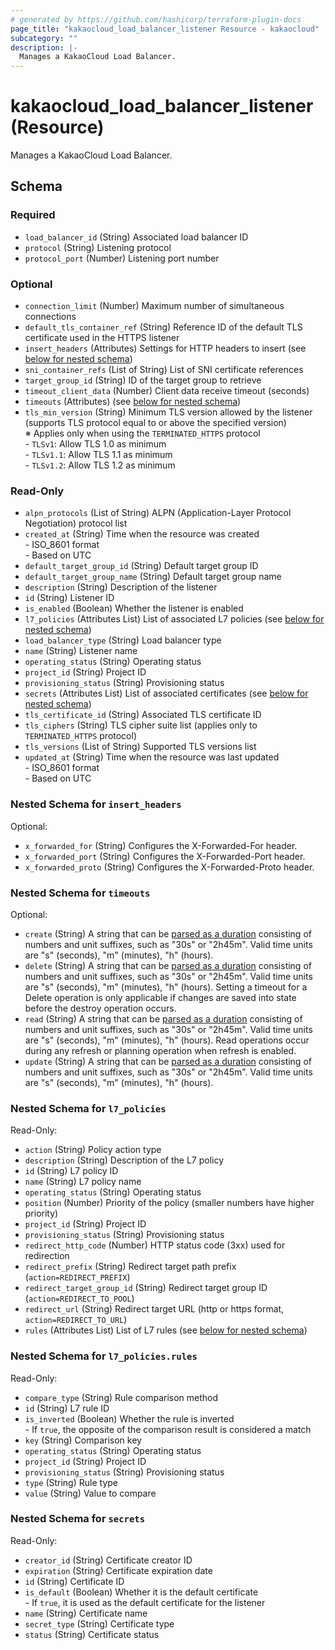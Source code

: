 ```yaml
---
# generated by https://github.com/hashicorp/terraform-plugin-docs
page_title: "kakaocloud_load_balancer_listener Resource - kakaocloud"
subcategory: ""
description: |-
  Manages a KakaoCloud Load Balancer.
---
```


# kakaocloud_load_balancer_listener (Resource)

Manages a KakaoCloud Load Balancer.



<!-- schema generated by tfplugindocs -->
## Schema

### Required

- `load_balancer_id` (String) Associated load balancer ID
- `protocol` (String) Listening protocol
- `protocol_port` (Number) Listening port number

### Optional

- `connection_limit` (Number) Maximum number of simultaneous connections
- `default_tls_container_ref` (String) Reference ID of the default TLS certificate used in the HTTPS listener
- `insert_headers` (Attributes) Settings for HTTP headers to insert (see [below for nested schema](#nestedatt--insert_headers))
- `sni_container_refs` (List of String) List of SNI certificate references
- `target_group_id` (String) ID of the target group to retrieve
- `timeout_client_data` (Number) Client data receive timeout (seconds)
- `timeouts` (Attributes) (see [below for nested schema](#nestedatt--timeouts))
- `tls_min_version` (String) Minimum TLS version allowed by the listener (supports TLS protocol equal to or above the specified version) <br/> ※ Applies only when using the `TERMINATED_HTTPS` protocol<br/>- `TLSv1`: Allow TLS 1.0 as minimum<br/>- `TLSv1.1`: Allow TLS 1.1 as minimum<br/>- `TLSv1.2`: Allow TLS 1.2 as minimum<br/>

### Read-Only

- `alpn_protocols` (List of String) ALPN (Application-Layer Protocol Negotiation) protocol list
- `created_at` (String) Time when the resource was created <br/> - ISO_8601 format  <br/> - Based on UTC
- `default_target_group_id` (String) Default target group ID
- `default_target_group_name` (String) Default target group name
- `description` (String) Description of the listener
- `id` (String) Listener ID
- `is_enabled` (Boolean) Whether the listener is enabled
- `l7_policies` (Attributes List) List of associated L7 policies (see [below for nested schema](#nestedatt--l7_policies))
- `load_balancer_type` (String) Load balancer type
- `name` (String) Listener name
- `operating_status` (String) Operating status
- `project_id` (String) Project ID
- `provisioning_status` (String) Provisioning status
- `secrets` (Attributes List) List of associated certificates (see [below for nested schema](#nestedatt--secrets))
- `tls_certificate_id` (String) Associated TLS certificate ID
- `tls_ciphers` (String) TLS cipher suite list (applies only to `TERMINATED_HTTPS` protocol)
- `tls_versions` (List of String) Supported TLS versions list
- `updated_at` (String) Time when the resource was last updated <br/> - ISO_8601 format  <br/> - Based on UTC

<a id="nestedatt--insert_headers"></a>
### Nested Schema for `insert_headers`

Optional:

- `x_forwarded_for` (String) Configures the X-Forwarded-For header.
- `x_forwarded_port` (String) Configures the X-Forwarded-Port header.
- `x_forwarded_proto` (String) Configures the X-Forwarded-Proto header.


<a id="nestedatt--timeouts"></a>
### Nested Schema for `timeouts`

Optional:

- `create` (String) A string that can be [parsed as a duration](https://pkg.go.dev/time#ParseDuration) consisting of numbers and unit suffixes, such as "30s" or "2h45m". Valid time units are "s" (seconds), "m" (minutes), "h" (hours).
- `delete` (String) A string that can be [parsed as a duration](https://pkg.go.dev/time#ParseDuration) consisting of numbers and unit suffixes, such as "30s" or "2h45m". Valid time units are "s" (seconds), "m" (minutes), "h" (hours). Setting a timeout for a Delete operation is only applicable if changes are saved into state before the destroy operation occurs.
- `read` (String) A string that can be [parsed as a duration](https://pkg.go.dev/time#ParseDuration) consisting of numbers and unit suffixes, such as "30s" or "2h45m". Valid time units are "s" (seconds), "m" (minutes), "h" (hours). Read operations occur during any refresh or planning operation when refresh is enabled.
- `update` (String) A string that can be [parsed as a duration](https://pkg.go.dev/time#ParseDuration) consisting of numbers and unit suffixes, such as "30s" or "2h45m". Valid time units are "s" (seconds), "m" (minutes), "h" (hours).


<a id="nestedatt--l7_policies"></a>
### Nested Schema for `l7_policies`

Read-Only:

- `action` (String) Policy action type
- `description` (String) Description of the L7 policy
- `id` (String) L7 policy ID
- `name` (String) L7 policy name
- `operating_status` (String) Operating status
- `position` (Number) Priority of the policy (smaller numbers have higher priority)
- `project_id` (String) Project ID
- `provisioning_status` (String) Provisioning status
- `redirect_http_code` (Number) HTTP status code (3xx) used for redirection
- `redirect_prefix` (String) Redirect target path prefix (`action=REDIRECT_PREFIX`)
- `redirect_target_group_id` (String) Redirect target group ID (`action=REDIRECT_TO_POOL`)
- `redirect_url` (String) Redirect target URL (http or https format, `action=REDIRECT_TO_URL`)
- `rules` (Attributes List) List of L7 rules (see [below for nested schema](#nestedatt--l7_policies--rules))

<a id="nestedatt--l7_policies--rules"></a>
### Nested Schema for `l7_policies.rules`

Read-Only:

- `compare_type` (String) Rule comparison method
- `id` (String) L7 rule ID
- `is_inverted` (Boolean) Whether the rule is inverted<br/>- If `true`, the opposite of the comparison result is considered a match
- `key` (String) Comparison key
- `operating_status` (String) Operating status
- `project_id` (String) Project ID
- `provisioning_status` (String) Provisioning status
- `type` (String) Rule type
- `value` (String) Value to compare



<a id="nestedatt--secrets"></a>
### Nested Schema for `secrets`

Read-Only:

- `creator_id` (String) Certificate creator ID
- `expiration` (String) Certificate expiration date
- `id` (String) Certificate ID
- `is_default` (Boolean) Whether it is the default certificate<br/>- If `true`, it is used as the default certificate for the listener
- `name` (String) Certificate name
- `secret_type` (String) Certificate type
- `status` (String) Certificate status
